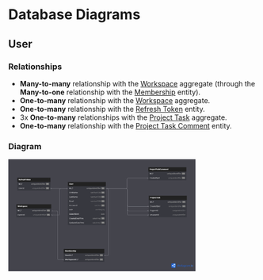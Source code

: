 # Database Diagrams

## User

### Relationships

- **Many-to-many** relationship with the [Workspace](../../domain/aggregates/Aggregate.Workspace.md) aggregate
(through the **Many-to-one** relationship with the [Membership](../../domain/entities/Entity.Membership.md) entity).
- **One-to-many** relationship with the [Workspace](../../domain/aggregates/Aggregate.Workspace.md) aggregate.
- **One-to-many** relationship with the [Refresh Token](../../domain/entities/Entity.RefreshToken.md) entity.
- 3x **One-to-many** relationships with the [Project Task](../../domain/aggregates/Aggregate.ProjectTask.md) aggregate.
- **One-to-many** relationship with the [Project Task Comment](../../domain/entities/project-task/Entity.ProjectTaskComment.md) entity.

### Diagram

<img src="../../images/database-diagrams/aggregates/diagram.user.png" alt="User Diagram" width="75%"/>
